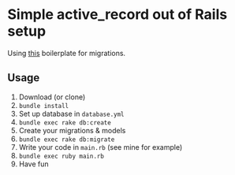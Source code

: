 # Simple active_record out of Rails setup

Using [this](https://github.com/euclid1990/rails-migration) boilerplate for migrations.

## Usage

1. Download (or clone)
1. `bundle install`
1. Set up database in `database.yml`
1. `bundle exec rake db:create`
1. Create your migrations & models
1. `bundle exec rake db:migrate`
1. Write your code in `main.rb` (see mine for example)
1. `bundle exec ruby main.rb`
1. Have fun
